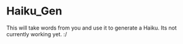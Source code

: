 # Haiku_Gen
This will take words from you and use it to generate a Haiku.
Its not currently working yet. :/
